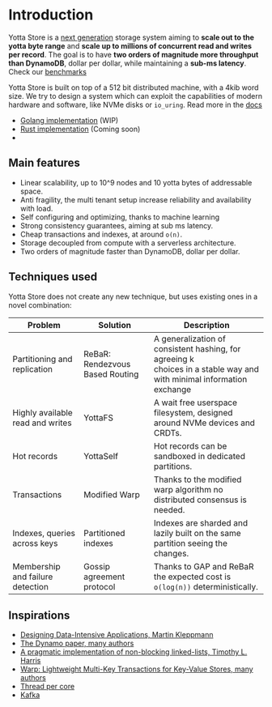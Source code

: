 # Introduction
Yotta Store is a [next generation]() storage system aiming to **scale out to the yotta byte range** 
and **scale up to millions of concurrent read and writes per record**. 
The goal is to have **two orders of magnitude more throughput than DynamoDB**, 
dollar per dollar, while maintaining a **sub-ms latency**. 
Check our [benchmarks](docs/10_benchmarks/benchmarks.md)

Yotta Store is built on top of a 512 bit distributed machine, with a 4kib word size.
We try to design a system which can exploit the capabilities of
modern hardware and software, like  NVMe disks or `io_uring`. 
Read more in the [docs](docs/README.md)

- [Golang implementation](https://github.com/yottaStore/golang) (WIP)
- [Rust implementation]() (Coming soon)
- 
## Main features

- Linear scalability, up to 10^9 nodes and 10 yotta bytes of addressable space.
- Anti fragility, the multi tenant setup increase reliability and availability with load.
- Self configuring and optimizing, thanks to machine learning
- Strong consistency guarantees, aiming at sub ms latency.
- Cheap transactions and indexes, at around `o(n)`.
- Storage decoupled from compute with a serverless architecture.
- Two orders of magnitude faster than DynamoDB, dollar per dollar.


## Techniques used

Yotta Store does not create any new technique, but uses existing ones in a novel combination:

| Problem                          | Solution                        | Description                                                                                                               |
|----------------------------------|---------------------------------|---------------------------------------------------------------------------------------------------------------------------|
| Partitioning and replication     | ReBaR: Rendezvous Based Routing | A generalization of consistent hashing, for agreeing k <br/>choices in a stable way and with minimal information exchange |
| Highly available read and writes | YottaFS                         | A wait free userspace filesystem, designed around NVMe devices and CRDTs.                                                 |
| Hot records                      | YottaSelf                       | Hot records can be sandboxed in dedicated partitions.                                                                     |
| Transactions                     | Modified Warp                   | Thanks to the modified warp algorithm no distributed consensus is needed.                                                 |
| Indexes, queries across keys     | Partitioned indexes             | Indexes are sharded and lazily built on the same partition seeing the changes.                                            |
| Membership and failure detection | Gossip agreement protocol       | Thanks to GAP and ReBaR the expected cost is `o(log(n))` deterministically.                                               |


## Inspirations

- [Designing Data-Intensive Applications, Martin Kleppmann](https://www.oreilly.com/library/view/designing-data-intensive-applications/9781491903063/)
- [The Dynamo paper, many authors](https://www.allthingsdistributed.com/files/amazon-dynamo-sosp2007.pdf)
- [A pragmatic implementation of non-blocking linked-lists, Timothy L. Harris](https://timharris.uk/papers/2001-disc.pdf)
- [Warp: Lightweight Multi-Key Transactions for Key-Value Stores, many authors](https://arxiv.org/pdf/1509.07815.pdf)
- [Thread per core](https://helda.helsinki.fi/bitstream/handle/10138/313642/tpc_ancs19.pdf)
- [Kafka](https://docs.confluent.io/platform/current/kafka/design.html)


